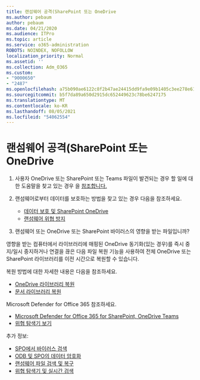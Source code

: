 ```yaml
---
title: 랜섬웨어 공격(SharePoint 또는 OneDrive
ms.author: pebaum
author: pebaum
ms.date: 04/21/2020
ms.audience: ITPro
ms.topic: article
ms.service: o365-administration
ROBOTS: NOINDEX, NOFOLLOW
localization_priority: Normal
ms.assetid: ''
ms.collection: Adm_O365
ms.custom:
- "9000650"
- "2487"
ms.openlocfilehash: a75b090ae6122c8f2b47ae24415dd9fa9e09b1405c3ee278e619381382a322d2
ms.sourcegitcommit: b5f7da89a650d2915dc652449623c78be6247175
ms.translationtype: MT
ms.contentlocale: ko-KR
ms.lasthandoff: 08/05/2021
ms.locfileid: "54062554"
---
```

# <a name="ransomware-attack-in-sharepoint-or-onedrive"></a>랜섬웨어 공격(SharePoint 또는 OneDrive

1.  사용자 OneDrive 또는 SharePoint 또는 Teams 파일이 발견되는 경우 할 일에 대한 도움말을 찾고 있는 경우 을 [참조합니다.](https://support.office.com/en-ie/article/what-to-do-when-a-malicious-file-is-found-in-sharepoint-online-onedrive-or-microsoft-teams-01e902ad-a903-4e0f-b093-1e1ac0c37ad2)
2. 랜섬웨어로부터 데이터를 보호하는 방법을 찾고 있는 경우 다음을 참조하세요.
    - [데이터 보호 및 SharePoint OneDrive](/sharepoint/safeguarding-your-data) 
    - [랜섬웨어 위협 방지](/windows/security/threat-protection/intelligence/ransomware-malware)    

3.  랜섬웨어 또는 OneDrive 또는 SharePoint 바이러스의 영향을 받는 파일입니까? 

영향을 받는 컴퓨터에서 라이브러리에 매핑된 OneDrive 동기화(있는 경우)를 즉시 중지/일시 중지하거나 연결을 끊은 다음 파일 복원 기능을 사용하여 전체 OneDrive 또는 SharePoint 라이브러리를 이전 시간으로 복원할 수 있습니다. 

복원 방법에 대한 자세한 내용은 다음을 참조하세요.

- [OneDrive 라이브러리 복원](https://support.office.com/article/restore-your-onedrive-fa231298-759d-41cf-bcd0-25ac53eb8a150)
- [문서 라이브러리 복원](https://support.office.com/article/restore-a-document-library-317791c3-8bd0-4dfd-8254-3ca90883d39a)

Microsoft Defender for Office 365 참조하세요.
- [Microsoft Defender for Office 365 for SharePoint, OneDrive Teams](/microsoft-365/security/office-365-security/atp-for-spo-odb-and-teams)
- [위협 탐색기 보기](/microsoft-365/security/office-365-security/threat-explorer-views)

추가 정보:

- [SPO에서 바이러스 검색](/microsoft-365/security/office-365-security/virus-detection-in-spo)</br>
- [ODB 및 SPO의 데이터 암호화](/microsoft-365/compliance/data-encryption-in-odb-and-spo)</br>
- [랜섬웨어 파일 검색 및 복구](https://support.office.com/article/Ransomware-detection-and-recovering-your-files-0d90ec50-6bfd-40f4-acc7-b8c12c73637f)</br>
- [위협 탐색기 및 실시간 검색](/microsoft-365/security/office-365-security/threat-explorer-views)